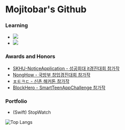 # Mojitobar's Github

### Learning
- <img src="https://img.shields.io/badge/Swift.js-FA7343?logo=Swift"/>
- <img src="https://img.shields.io/badge/Vue.js-4FC08D?logo=Vue.js"/>

### Awards and Honors
- [SKHU-NoticeApplication - 성공회대 it경진대회 참가작](https://github.com/MojitoBar/SKHU-NoticeApplication)
- [NongHow - 국방부 창업경진대회 참가작](https://github.com/MojitoBar/NongHow)
- [ㅍㅌㅋㄷ - 신촌 해커톤 참가작](https://github.com/MojitoBar/sinchonhakerthon2018)
- [BlockHero - SmartTeenAppChallenge 참가작](https://github.com/MojitoBar/Unity_Blockhero)

### Portfolio
- (Swift) StopWatch

![Top Langs](https://github-readme-stats.vercel.app/api/top-langs/?username=anuraghazra&layout=compact)
